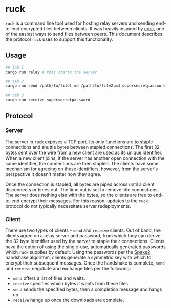 # ruck

`ruck` is a command line tool used for hosting relay servers and sending end-to-end encrypted files between clients. It was heavily inspired by [croc](https://github.com/schollz/croc), one of the easiest ways to send files between peers. This document describes the protocol `ruck` uses to support this functionality.

## Usage

```bash
## tab 1
cargo run relay # this starts the server

## tab 2
cargo run send /path/to/file1.md /path/to/file2.md supersecretpassword

## tab 3
cargo run receive supersecretpassword
```

## Protocol

### Server

The server in `ruck` exposes a TCP port.
Its only functions are to staple connections and shuttle bytes between stapled connections.
The first 32 bytes sent over the wire from a new client are used as its unique identifier.
When a new client joins, if the server has another open connection with the same identifier, the connections are then stapled.
The clients have some mechanism for agreeing on these identifiers, however, from the server's perspective it doesn't matter how they agree.

Once the connection is stapled, all bytes are piped across until a client disconnects or times out.
The time out is set to remove idle connections.
The server does nothing else with the bytes, so the clients are free to end-to-end encrypt their messages.
For this reason, updates to the `ruck` protocol do not typically necessitate server redeployments.

### Client

There are two types of clients - `send` and `receive` clients.
Out of band, the clients agree on a relay server and password, from which they can derive the 32 byte identifier used by the server to staple their connections.
Clients have the option of using the single-use, automatically generated passwords which `ruck` supplies by default.
Using the passwords per the [Spake2](https://docs.rs/spake2/0.3.1/spake2/) handshake algorithm, clients generate a symmetric key with which to encrypt their subsequent messages.
Once the handshake is complete, `send` and `receive` negotiate and exchange files per the following:

- `send` offers a list of files and waits.
- `receive` specifies which bytes it wants from these files.
- `send` sends the specified bytes, then a completion message and hangs up.
- `receive` hangs up once the downloads are complete.
